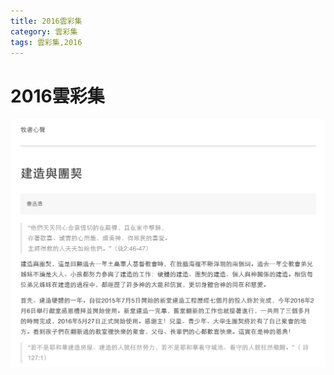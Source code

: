 ```yaml
---
title: 2016雲彩集
category: 雲彩集
tags: 雲彩集,2016
---
```


# 2016雲彩集

<a href="http://cloud2016.tcccaz.org" target="_blank">
<img src="/images/cloud2016.png" width="650px"/>
</a>
